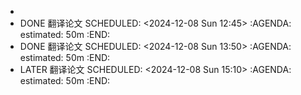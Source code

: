 -
- DONE 翻译论文
  SCHEDULED: <2024-12-08 Sun 12:45>
  :AGENDA:
  estimated: 50m
  :END:
- DONE 翻译论文
  SCHEDULED: <2024-12-08 Sun 13:50>
  :AGENDA:
  estimated: 50m
  :END:
- LATER 翻译论文
  SCHEDULED: <2024-12-08 Sun 15:10>
  :AGENDA:
  estimated: 50m
  :END: